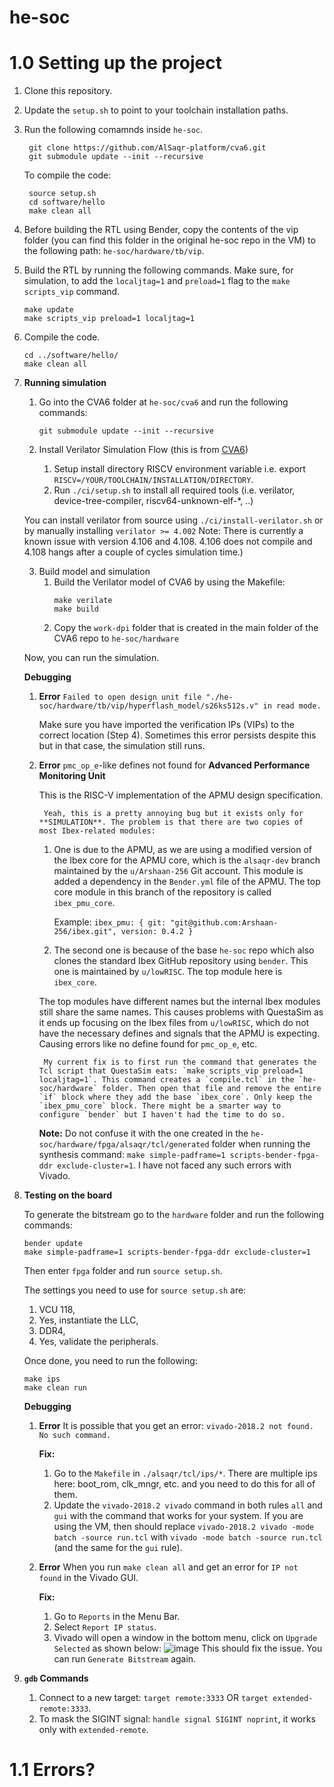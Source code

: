 # he-soc
# 1.0 Setting up the project
1. Clone this repository. 

2. Update the `setup.sh` to point to your toolchain installation paths.

3. Run the following comamnds inside `he-soc`. 
	```
	 git clone https://github.com/AlSaqr-platform/cva6.git
	 git submodule update --init --recursive
	```
	To compile the code:
	```	 
	 source setup.sh
	 cd software/hello
	 make clean all
	```
	 
4. Before building the RTL using Bender, copy the contents of the vip folder (you can find this folder in the original he-soc repo in the VM) to the following path: `he-soc/hardware/tb/vip`.

5. Build the RTL  by running the following commands. Make sure, for simulation, to add the `localjtag=1` and `preload=1` flag to the `make scripts_vip` command.
	```
	make update
	make scripts_vip preload=1 localjtag=1
	```
	
6. Compile the code.
	```
	cd ../software/hello/
	make clean all
	```

7. **Running simulation**
	1. Go into the CVA6 folder at `he-soc/cva6` and run the following commands:
		```
  		git submodule update --init --recursive
		```
	
	2. Install Verilator Simulation Flow (this is from [CVA6](https://github.com/AlSaqr-platform/cva6))
		1. Setup install directory RISCV environment variable i.e. export `RISCV=/YOUR/TOOLCHAIN/INSTALLATION/DIRECTORY`.
		2. Run `./ci/setup.sh` to install all required tools (i.e. verilator, device-tree-compiler, riscv64-unknown-elf-*, ..)
		
	You can install verilator from source using `./ci/install-verilator.sh` or by manually installing `verilator >= 4.002` Note: There is currently a known issue with version 4.106 and 4.108. 4.106 does not compile and 4.108 hangs after a couple of cycles simulation time.)

	3. Build model and simulation
		1. Build the Verilator model of CVA6 by using the Makefile:
			```
			make verilate
			make build
			```
		2. Copy the `work-dpi` folder that is created in the main folder of the CVA6 repo to `he-soc/hardware` 

	Now, you can run the simulation.

	**Debugging**
   	1. **Error** `Failed to open design unit file "./he-soc/hardware/tb/vip/hyperflash_model/s26ks512s.v" in read mode.`

   	   Make sure you have imported the verification IPs (VIPs) to the correct location (Step 4). Sometimes this error persists despite this but in that case, the simulation still runs.
   	   
	2. **Error** `pmc_op_e`-like defines not found for **Advanced Performance Monitoring Unit**
    
	    This is the RISC-V implementation of the APMU design specification.

            Yeah, this is a pretty annoying bug but it exists only for **SIMULATION**. The problem is that there are two copies of most Ibex-related modules:
		1. One is due to the APMU, as we are using a modified version of the Ibex core for the APMU core, which is the `alsaqr-dev` branch maintained by the `u/Arshaan-256` Git account. This module is added a dependency in the `Bender.yml` file of the APMU. The top core module in this branch of the repository is called `ibex_pmu_core`.
    
      		Example: `ibex_pmu: { git: "git@github.com:Arshaan-256/ibex.git", version: 0.4.2 }`

   		2. The second one is because of the base `he-soc` repo which also clones the standard Ibex GitHub repository using `bender`. This one is maintained by `u/lowRISC`. The top module here is `ibex_core`. 
   
  		The top modules have different names but the internal Ibex modules still share the same names. This causes problems with QuestaSim as it ends up focusing on the Ibex files from `u/lowRISC`, which do not have the necessary defines and signals that the APMU is expecting. Causing errors like no define found for `pmc_op_e`, etc.

    		My current fix is to first run the command that generates the Tcl script that QuestaSim eats: `make scripts_vip preload=1 localjtag=1`. This command creates a `compile.tcl` in the `he-soc/hardware` folder. Then open that file and remove the entire `if` block where they add the base `ibex_core`. Only keep the `ibex_pmu_core` block. There might be a smarter way to configure `bender` but I haven't had the time to do so. 
   
   		**Note:** Do not confuse it with the one created in the `he-soc/hardware/fpga/alsaqr/tcl/generated` folder when running the synthesis command: `make simple-padframe=1 scripts-bender-fpga-ddr exclude-cluster=1`. I have not faced any such errors with Vivado.


9. **Testing on the board**

	To generate the bitstream go to the `hardware` folder and run the following commands:
	```
	bender update
	make simple-padframe=1 scripts-bender-fpga-ddr exclude-cluster=1
	```
	
	Then enter `fpga` folder and run `source setup.sh`.
	
	The settings you need to use for `source setup.sh` are:
	1. VCU 118,
	2. Yes, instantiate the LLC,
	3. DDR4,
	4. Yes, validate the peripherals.
	
	Once done, you need to run the following:
	```
	make ips
	make clean run
	```
	
	**Debugging**
	1. **Error** It is possible that you get an error: `vivado-2018.2 not found. No such command.` 
	   
	   **Fix:** 
	   1. Go to the `Makefile` in `./alsaqr/tcl/ips/*`. There are multiple ips here: boot_rom, clk_mngr, etc. and you need to do this for all of them.  
	   2. Update the `vivado-2018.2 vivado` command in both rules `all` and `gui` with the command that works for your system. If you are using the VM, then should replace `vivado-2018.2 vivado -mode batch -source run.tcl` with `vivado -mode batch -source run.tcl` (and the same for the `gui` rule).
	
	2. **Error** When you run `make clean all` and get an error for `IP not found` in the Vivado GUI.
	   
	   **Fix:** 
	   1. Go to `Reports` in the Menu Bar. 
	   2. Select `Report IP status`.
	   3. Vivado will open a window in the bottom menu, click on `Upgrade Selected` as shown below:
	      ![image](https://github.com/Arshaan-256/he-soc/assets/30975751/4bce108c-687c-4f2e-bc60-0d56c9402f82)
	     This should fix the issue. You can run `Generate Bitstream` again.

10. **`gdb` Commands**
	1. Connect to a new target: `target remote:3333` OR `target extended-remote:3333`.
 	2. To mask the SIGINT signal: `handle signal SIGINT noprint`, it works only with `extended-remote`.


# 1.1 Errors?
